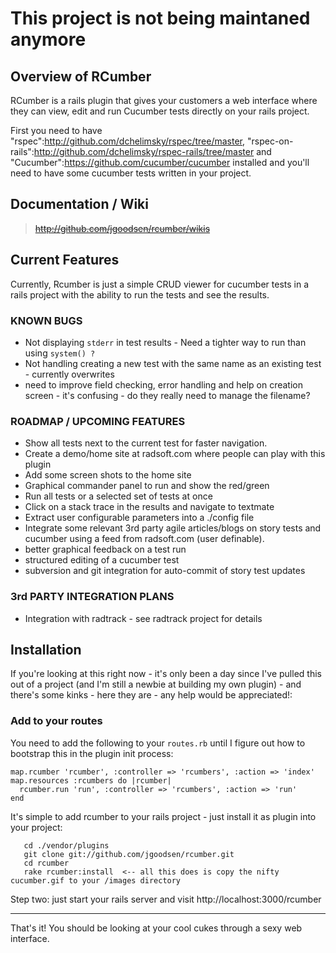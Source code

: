 # This project is not being maintaned anymore

## Overview of RCumber

RCumber is a rails plugin that gives your customers a web interface where they can view, edit and run Cucumber tests directly on your rails project.

First you need to have "rspec":http://github.com/dchelimsky/rspec/tree/master, "rspec-on-rails":http://github.com/dchelimsky/rspec-rails/tree/master and "Cucumber":https://github.com/cucumber/cucumber installed and you'll need to have some cucumber tests written in your project.

## Documentation / Wiki

> ~~http://github.com/jgoodsen/rcumber/wikis~~

## Current Features

Currently, Rcumber is just a simple CRUD viewer for cucumber tests in a rails project with the ability to run the tests and see the results.
	
### KNOWN BUGS

* Not displaying `stderr` in test results - Need a tighter way to run than using `system() ?`
* Not handling creating a new test with the same name as an existing test - currently overwrites
* need to improve field checking, error handling and help on creation screen - it's confusing - do they really need to manage the filename?

### ROADMAP / UPCOMING FEATURES 

* Show all tests next to the current test for faster navigation.
* Create a demo/home site at radsoft.com where people can play with this plugin
* Add some screen shots to the home site
* Graphical commander panel to run and show the red/green
* Run all tests or a selected set of tests at once
* Click on a stack trace in the results and navigate to textmate
* Extract user configurable parameters into a ./config file
* Integrate some relevant 3rd party agile articles/blogs on story tests and cucumber using a feed from radsoft.com (user definable).
* better graphical feedback on a test run
* structured editing of a cucumber test
* subversion and git integration for auto-commit of story test updates

### 3rd PARTY INTEGRATION PLANS

* Integration with radtrack - see radtrack project for details

## Installation

If you're looking at this right now - it's only been a day since I've pulled this out of a project (and I'm still a newbie at building my own plugin) - and there's some kinks - here they are - any help would be appreciated!:

### Add to your routes

You need to add the following to your `routes.rb` until I figure out how to bootstrap this in the plugin init process:

```
map.rcumber 'rcumber', :controller => 'rcumbers', :action => 'index' 
map.resources :rcumbers do |rcumber|
  rcumber.run 'run', :controller => 'rcumbers', :action => 'run'
end
```

It's simple to add rcumber to your rails project - just install it as plugin into your project:

```
   cd ./vendor/plugins
   git clone git://github.com/jgoodsen/rcumber.git
   cd rcumber
   rake rcumber:install  <-- all this does is copy the nifty cucumber.gif to your /images directory
```

Step two:  just start your rails server and visit http://localhost:3000/rcumber

---

That's it!  You should be looking at your cool cukes through a sexy web interface.

